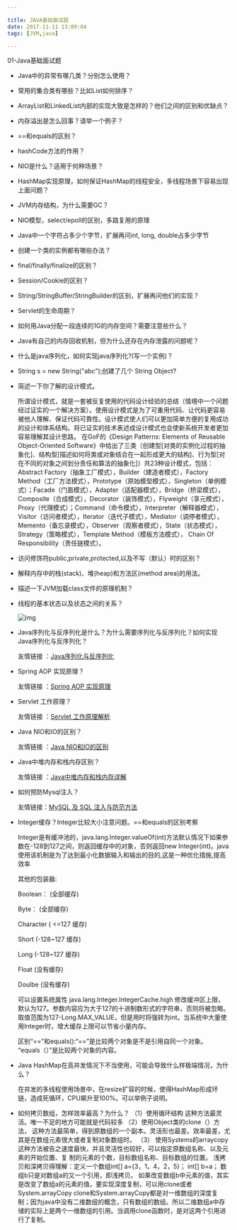 ```yaml
---

title: JAVA基础面试题
date: 2017-11-11 13:09:04
tags: [JVM,java]

---
```

01-Java基础面试题

- Java中的异常有哪几类？分别怎么使用？

- 常用的集合类有哪些？比如List如何排序？

- ArrayList和LinkedList内部的实现大致是怎样的？他们之间的区别和优缺点？

- 内存溢出是怎么回事？请举一个例子？

- ==和equals的区别？

- hashCode方法的作用？

- NIO是什么？适用于何种场景？

- HashMap实现原理，如何保证HashMap的线程安全，多线程场景下容易出现上面问题？

- JVM内存结构，为什么需要GC？

- NIO模型，select/epoll的区别，多路复用的原理

- Java中一个字符占多少个字节，扩展再问int, long, double占多少字节

- 创建一个类的实例都有哪些办法？

- final/finally/finalize的区别？

- Session/Cookie的区别？

- String/StringBuffer/StringBuilder的区别，扩展再问他们的实现？

- Servlet的生命周期？

- 如何用Java分配一段连续的1G的内存空间？需要注意些什么？

- Java有自己的内存回收机制，但为什么还存在内存泄露的问题呢？

- 什么是java序列化，如何实现java序列化?(写一个实例)？

- String s = new String("abc");创建了几个 String Object?

- 简述一下你了解的设计模式。

  所谓设计模式，就是一套被反复使用的代码设计经验的总结（情境中一个问题经过证实的一个解决方案）。使用设计模式是为了可重用代码、让代码更容易被他人理解、保证代码可靠性。设计模式使人们可以更加简单方便的复用成功的设计和体系结构。将已证实的技术表述成设计模式也会使新系统开发者更加容易理解其设计思路。 
  在GoF的《Design Patterns: Elements of Reusable Object-Oriented Software》中给出了三类（创建型[对类的实例化过程的抽象化]、结构型[描述如何将类或对象结合在一起形成更大的结构]、行为型[对在不同的对象之间划分责任和算法的抽象化]）共23种设计模式，包括：Abstract Factory（抽象工厂模式），Builder（建造者模式），Factory Method（工厂方法模式），Prototype（原始模型模式），Singleton（单例模式）；Facade（门面模式），Adapter（适配器模式），Bridge（桥梁模式），Composite（合成模式），Decorator（装饰模式），Flyweight（享元模式），Proxy（代理模式）；Command（命令模式），Interpreter（解释器模式），Visitor（访问者模式），Iterator（迭代子模式），Mediator（调停者模式），Memento（备忘录模式），Observer（观察者模式），State（状态模式），Strategy（策略模式），Template Method（模板方法模式）， Chain Of Responsibility（责任链模式）。

  

- 访问修饰符public,private,protected,以及不写（默认）时的区别？

- 解释内存中的栈(stack)、堆(heap)和方法区(method area)的用法。

- 描述一下JVM加载class文件的原理机制？

- 线程的基本状态以及状态之间的关系？

  ![img](https://km.sankuai.com/api/file/561876425/562070530)

- Java序列化与反序列化是什么？为什么需要序列化与反序列化？如何实现Java序列化与反序列化？

  友情链接 ：[Java序列化与反序列化](http://blog.csdn.net/wangloveall/article/details/7992448/)

- Spring AOP 实现原理？

  友情链接 ：[Spring AOP 实现原理](http://blog.csdn.net/moreevan/article/details/11977115/)

- Servlet 工作原理？

  友情链接 ：[Servlet 工作原理解析](http://www.ibm.com/developerworks/cn/java/j-lo-servlet/)

- Java NIO和IO的区别？

  友情链接 ：[Java NIO和IO的区别](http://www.jb51.net/article/50621.htm)

- Java中堆内存和栈内存区别？

  友情链接 ：[Java中堆内存和栈内存详解](http://www.cnblogs.com/whgw/archive/2011/09/29/2194997.html)

- 如何预防Mysql注入？

  友情链接：[MySQL 及 SQL 注入与防范方法](http://www.jb51.net/article/87948.htm)

- Integer缓存？Integer比较大小注意问题。==和equals的区别考察 

   Integer是有缓冲池的，java.lang.Integer.valueOf(int)方法默认情况下如果参数在-128到127之间，则返回缓存中的对象，否则返回new Integer(int)。java使用该机制是为了达到最小化数据输入和输出的目的,这是一种优化措施,提高效率

   其他的包装器:

   Boolean： (全部缓存)

   Byte：  (全部缓存)

   Character (  <=127 缓存)

   Short   (-128~127 缓存)

   Long   (-128~127 缓存)

   Float   (没有缓存)

   Doulbe  (没有缓存)

   可以设置系统属性 java.lang.Integer.IntegerCache.high 修改缓冲区上限，默认为127。参数内容应为大于127的十进制数形式的字符串，否则将被忽略。取值范围为127-Long.MAX_VALUE，但是用时将强转为int。当系统中大量使用Integer时，增大缓存上限可以节省小量内存。 

   区别“==”和equals():“==”是比较两个对象是不是引用自同一个对象。  “equals（）”是比较两个对象的内容。 

- Java HashMap在高并发情况下不当使用，可能会导致什么样极端情况，为什么？

  在并发的多线程使用场景中，在resize扩容的时候，使得HashMap形成环链，造成死循环，CPU飙升至100%。可以举例子说明。

- 如何拷贝数组，怎样效率最高？为什么？
  （1）使用循环结构 这种方法最灵活。唯一不足的地方可能就是代码较多
  （2）使用Object类的clone（）方法， 这种方法最简单，得到原数组的一个副本。灵活形也最差。效率最差，尤其是在数组元素很大或者复制对象数组时。
  （3） 使用Systems的arraycopy这种方法被告之速度最快，并且灵活性也较好，可以指定原数组名称、以及元素的开始位置、复
  制的元素的个数，目标数组名称、目标数组的位置。
  浅拷贝和深拷贝得理解：定义一个数组int[] a={3，1，4，2，5}； int[] b=a； 数组b只是对数组a的又一个引用，即浅拷贝。
  如果改变数组b中元素的值，其实是改变了数组a的元素的值，要实现深度复制，可以用clone或者System.arrayCopy
  clone和System.arrayCopy都是对一维数组的深度复制；因为java中没有二维数组的概念，只有数组的数组。所以二维数组a中存储的实际上是两个一维数组的引用。当调用clone函数时，是对这两个引用进行了复制。